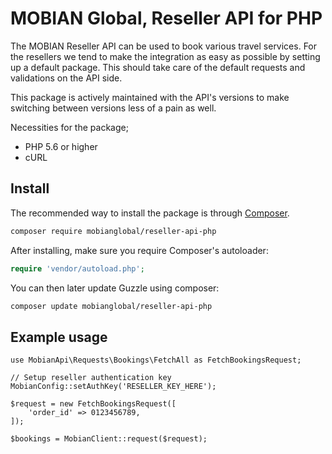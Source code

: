 # MOBIAN Global, Reseller API for PHP

The MOBIAN Reseller API can be used to book various travel services. For the resellers we tend to make the integration as easy as possible by setting up a default package. This should take care of the default requests and validations on the API side.

This package is actively maintained with the API's versions to make switching between versions less of a pain as well.

Necessities for the package;

* PHP 5.6 or higher
* cURL

## Install

The recommended way to install the package is through
[Composer](http://getcomposer.org).

```bash
composer require mobianglobal/reseller-api-php
```

After installing, make sure you require Composer's autoloader:

```php
require 'vendor/autoload.php';
```

You can then later update Guzzle using composer:

 ```bash
composer update mobianglobal/reseller-api-php
 ```

## Example usage

```
use MobianApi\Requests\Bookings\FetchAll as FetchBookingsRequest;

// Setup reseller authentication key
MobianConfig::setAuthKey('RESELLER_KEY_HERE');

$request = new FetchBookingsRequest([
    'order_id' => 0123456789,
]);

$bookings = MobianClient::request($request);
```
